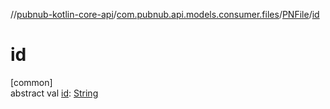 //[pubnub-kotlin-core-api](../../../index.md)/[com.pubnub.api.models.consumer.files](../index.md)/[PNFile](index.md)/[id](id.md)

# id

[common]\
abstract val [id](id.md): [String](https://kotlinlang.org/api/latest/jvm/stdlib/kotlin-stdlib/kotlin/-string/index.html)
